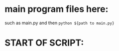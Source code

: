 # main program files here:

such as main.py and then `python ${path to main.py}`

# START OF SCRIPT:
